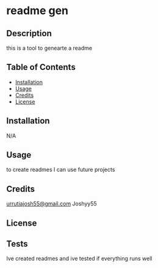 # readme gen

## Description

this is a tool to genearte a readme 
  
## Table of Contents 
  
  - [Installation](#installation)
  - [Usage](#usage)
  - [Credits](#credits)
  - [License](#license)
  
## Installation
  
N/A

## Usage
  
to create readmes I can use future projects

## Credits

urrutiajosh55@gmail.com
Joshyy55

## License
  

  
## Tests
  
Ive created readmes and ive tested if everything runs well 

